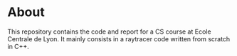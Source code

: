 # About

This repository contains the code and report for a CS course at Ecole Centrale de Lyon.
It mainly consists in a raytracer code written from scratch in C++.
